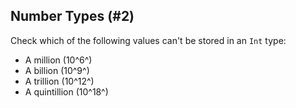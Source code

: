## Number Types (#2)

Check which of the following values can't be stored in an `Int` type:

- A million (10^6^)
- A billion (10^9^)
- A trillion (10^12^)
- A quintillion (10^18^)
